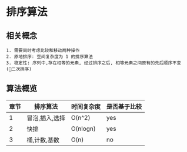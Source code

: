 # 排序算法

## 相关概念
    1. 需要同时考虑比较和移动两种操作
    2. 原地排序: 空间复杂度为 1 的排序算法
    3. 稳定性: 序列中,存在相等的元素, 经过排序之后, 相等元素之间原有的先后顺序不变 (二次排序)
    
## 算法概览

|章节|排序算法|时间复杂度|是否基于比较|
|-|-|-|-|
|1|冒泡,插入,选择|O(n^2)|yes|
|2|快排|O(nlogn)|yes|
|3|桶,计数,基数|O(n)|no|




